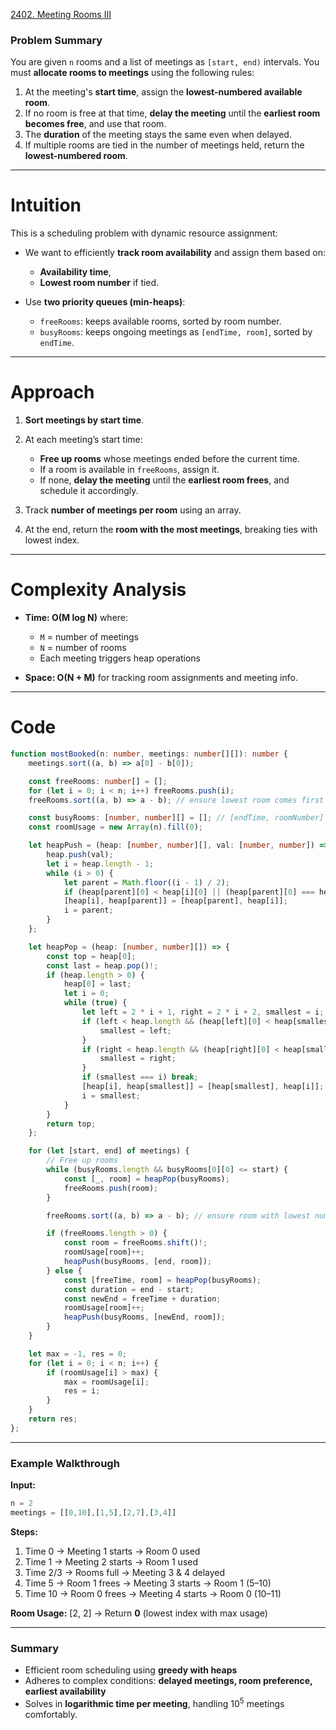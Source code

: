 [2402. Meeting Rooms III](https://leetcode.com/problems/meeting-rooms-iii/)

### Problem Summary

You are given `n` rooms and a list of meetings as `[start, end)` intervals. You must **allocate rooms to meetings** using the following rules:
1. At the meeting's **start time**, assign the **lowest-numbered available room**.
2. If no room is free at that time, **delay the meeting** until the **earliest room becomes free**, and use that room.
3. The **duration** of the meeting stays the same even when delayed.
4. If multiple rooms are tied in the number of meetings held, return the **lowest-numbered room**.

---

# Intuition

This is a scheduling problem with dynamic resource assignment:

* We want to efficiently **track room availability** and assign them based on:
  * **Availability time**,
  * **Lowest room number** if tied.
  
* Use **two priority queues (min-heaps)**:
  * `freeRooms`: keeps available rooms, sorted by room number.
  * `busyRooms`: keeps ongoing meetings as `[endTime, room]`, sorted by `endTime`.

---

# Approach

1. **Sort meetings by start time**.
2. At each meeting’s start time:

   * **Free up rooms** whose meetings ended before the current time.
   * If a room is available in `freeRooms`, assign it.
   * If none, **delay the meeting** until the **earliest room frees**, and schedule it accordingly.
3. Track **number of meetings per room** using an array.
4. At the end, return the **room with the most meetings**, breaking ties with lowest index.

---

# Complexity Analysis

* **Time: O(M log N)** where:
  * `M` = number of meetings
  * `N` = number of rooms
  * Each meeting triggers heap operations
  
* **Space: O(N + M)** for tracking room assignments and meeting info.

---

# Code

```ts
function mostBooked(n: number, meetings: number[][]): number {
    meetings.sort((a, b) => a[0] - b[0]);

    const freeRooms: number[] = [];
    for (let i = 0; i < n; i++) freeRooms.push(i);
    freeRooms.sort((a, b) => a - b); // ensure lowest room comes first

    const busyRooms: [number, number][] = []; // [endTime, roomNumber]
    const roomUsage = new Array(n).fill(0);

    let heapPush = (heap: [number, number][], val: [number, number]) => {
        heap.push(val);
        let i = heap.length - 1;
        while (i > 0) {
            let parent = Math.floor((i - 1) / 2);
            if (heap[parent][0] < heap[i][0] || (heap[parent][0] === heap[i][0] && heap[parent][1] < heap[i][1])) break;
            [heap[i], heap[parent]] = [heap[parent], heap[i]];
            i = parent;
        }
    };

    let heapPop = (heap: [number, number][]) => {
        const top = heap[0];
        const last = heap.pop()!;
        if (heap.length > 0) {
            heap[0] = last;
            let i = 0;
            while (true) {
                let left = 2 * i + 1, right = 2 * i + 2, smallest = i;
                if (left < heap.length && (heap[left][0] < heap[smallest][0] || (heap[left][0] === heap[smallest][0] && heap[left][1] < heap[smallest][1]))) {
                    smallest = left;
                }
                if (right < heap.length && (heap[right][0] < heap[smallest][0] || (heap[right][0] === heap[smallest][0] && heap[right][1] < heap[smallest][1]))) {
                    smallest = right;
                }
                if (smallest === i) break;
                [heap[i], heap[smallest]] = [heap[smallest], heap[i]];
                i = smallest;
            }
        }
        return top;
    };

    for (let [start, end] of meetings) {
        // Free up rooms
        while (busyRooms.length && busyRooms[0][0] <= start) {
            const [_, room] = heapPop(busyRooms);
            freeRooms.push(room);
        }

        freeRooms.sort((a, b) => a - b); // ensure room with lowest number is picked

        if (freeRooms.length > 0) {
            const room = freeRooms.shift()!;
            roomUsage[room]++;
            heapPush(busyRooms, [end, room]);
        } else {
            const [freeTime, room] = heapPop(busyRooms);
            const duration = end - start;
            const newEnd = freeTime + duration;
            roomUsage[room]++;
            heapPush(busyRooms, [newEnd, room]);
        }
    }

    let max = -1, res = 0;
    for (let i = 0; i < n; i++) {
        if (roomUsage[i] > max) {
            max = roomUsage[i];
            res = i;
        }
    }
    return res;
};

```

---

### **Example Walkthrough**

**Input:**

```ts
n = 2
meetings = [[0,10],[1,5],[2,7],[3,4]]
```

**Steps:**

1. Time 0 → Meeting 1 starts → Room 0 used
2. Time 1 → Meeting 2 starts → Room 1 used
3. Time 2/3 → Rooms full → Meeting 3 & 4 delayed
4. Time 5 → Room 1 frees → Meeting 3 starts → Room 1 (5–10)
5. Time 10 → Room 0 frees → Meeting 4 starts → Room 0 (10–11)

**Room Usage:** [2, 2] → Return **0** (lowest index with max usage)

---

### **Summary**

* Efficient room scheduling using **greedy with heaps**
* Adheres to complex conditions: **delayed meetings, room preference, earliest availability**
* Solves in **logarithmic time per meeting**, handling $10^5$ meetings comfortably.
